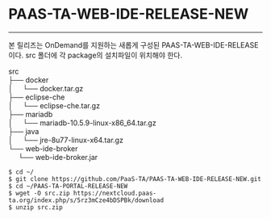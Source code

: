 # PAAS-TA-WEB-IDE-RELEASE-NEW

---
본 릴리즈는 OnDemand를 지원하는 새롭게 구성된 PAAS-TA-WEB-IDE-RELEASE이다.
src 폴더에 각 package의 설치파일이 위치해야 한다.

src <br>
├── docker <br>
│     └── docker.tar.gz <br>
├── eclipse-che <br>
│     └── eclipse-che.tar.gz <br>
├── mariadb <br>
│     └── mariadb-10.5.9-linux-x86_64.tar.gz <br>
├── java <br>
│     └── jre-8u77-linux-x64.tar.gz <br>
└── web-ide-broker <br>
      └── web-ide-broker.jar <br>

```
$ cd ~/
$ git clone https://github.com/PaaS-TA/PAAS-TA-WEB-IDE-RELEASE-NEW.git
$ cd ~/PAAS-TA-PORTAL-RELEASE-NEW
$ wget -O src.zip https://nextcloud.paas-ta.org/index.php/s/5rz3mCze4bDSPBk/download
$ unzip src.zip
```
